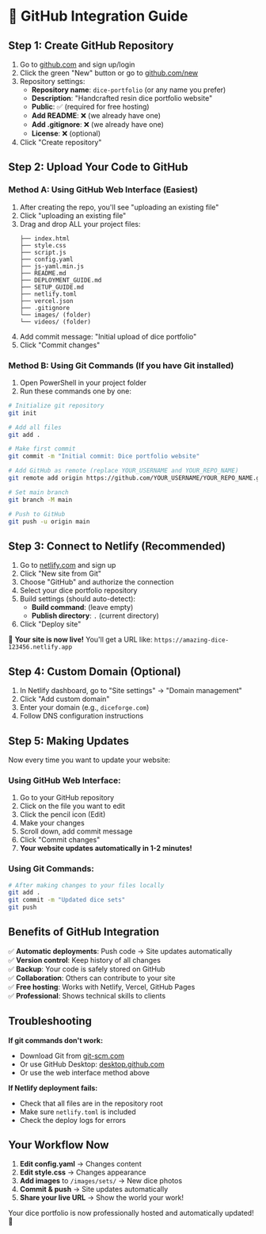 # 🔗 GitHub Integration Guide

## Step 1: Create GitHub Repository

1. Go to [github.com](https://github.com) and sign up/login
2. Click the green "New" button or go to [github.com/new](https://github.com/new)
3. Repository settings:
   - **Repository name**: `dice-portfolio` (or any name you prefer)
   - **Description**: "Handcrafted resin dice portfolio website"
   - **Public**: ✅ (required for free hosting)
   - **Add README**: ❌ (we already have one)
   - **Add .gitignore**: ❌ (we already have one)
   - **License**: ❌ (optional)
4. Click "Create repository"

## Step 2: Upload Your Code to GitHub

### Method A: Using GitHub Web Interface (Easiest)

1. After creating the repo, you'll see "uploading an existing file"
2. Click "uploading an existing file"
3. Drag and drop ALL your project files:
   ```
   ├── index.html
   ├── style.css
   ├── script.js
   ├── config.yaml
   ├── js-yaml.min.js
   ├── README.md
   ├── DEPLOYMENT_GUIDE.md
   ├── SETUP_GUIDE.md
   ├── netlify.toml
   ├── vercel.json
   ├── .gitignore
   └── images/ (folder)
   └── videos/ (folder)
   ```
4. Add commit message: "Initial upload of dice portfolio"
5. Click "Commit changes"

### Method B: Using Git Commands (If you have Git installed)

1. Open PowerShell in your project folder
2. Run these commands one by one:

```bash
# Initialize git repository
git init

# Add all files
git add .

# Make first commit
git commit -m "Initial commit: Dice portfolio website"

# Add GitHub as remote (replace YOUR_USERNAME and YOUR_REPO_NAME)
git remote add origin https://github.com/YOUR_USERNAME/YOUR_REPO_NAME.git

# Set main branch
git branch -M main

# Push to GitHub
git push -u origin main
```

## Step 3: Connect to Netlify (Recommended)

1. Go to [netlify.com](https://netlify.com) and sign up
2. Click "New site from Git"
3. Choose "GitHub" and authorize the connection
4. Select your dice portfolio repository
5. Build settings (should auto-detect):
   - **Build command**: (leave empty)
   - **Publish directory**: `.` (current directory)
6. Click "Deploy site"

🎉 **Your site is now live!** You'll get a URL like:
`https://amazing-dice-123456.netlify.app`

## Step 4: Custom Domain (Optional)

1. In Netlify dashboard, go to "Site settings" → "Domain management"
2. Click "Add custom domain"
3. Enter your domain (e.g., `diceforge.com`)
4. Follow DNS configuration instructions

## Step 5: Making Updates

Now every time you want to update your website:

### Using GitHub Web Interface:
1. Go to your GitHub repository
2. Click on the file you want to edit
3. Click the pencil icon (Edit)
4. Make your changes
5. Scroll down, add commit message
6. Click "Commit changes"
7. **Your website updates automatically in 1-2 minutes!**

### Using Git Commands:
```bash
# After making changes to your files locally
git add .
git commit -m "Updated dice sets"
git push
```

## Benefits of GitHub Integration

✅ **Automatic deployments**: Push code → Site updates automatically  
✅ **Version control**: Keep history of all changes  
✅ **Backup**: Your code is safely stored on GitHub  
✅ **Collaboration**: Others can contribute to your site  
✅ **Free hosting**: Works with Netlify, Vercel, GitHub Pages  
✅ **Professional**: Shows technical skills to clients  

## Troubleshooting

**If git commands don't work:**
- Download Git from [git-scm.com](https://git-scm.com/)
- Or use GitHub Desktop: [desktop.github.com](https://desktop.github.com/)
- Or use the web interface method above

**If Netlify deployment fails:**
- Check that all files are in the repository root
- Make sure `netlify.toml` is included
- Check the deploy logs for errors

## Your Workflow Now

1. **Edit config.yaml** → Changes content
2. **Edit style.css** → Changes appearance  
3. **Add images** to `/images/sets/` → New dice photos
4. **Commit & push** → Site updates automatically
5. **Share your live URL** → Show the world your work!

Your dice portfolio is now professionally hosted and automatically updated! 🚀
